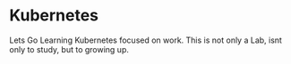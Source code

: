 # Kubernetes
Lets Go Learning Kubernetes focused on work. This is not only a Lab, isnt only to study, but to growing up.
